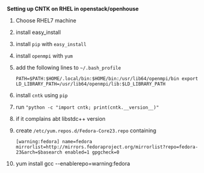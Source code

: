 **Setting up CNTK on RHEL in openstack/openhouse**

 1. Choose RHEL7 machine
 
 2. install easy_install
 3. install `pip` with `easy_install`

 4. install `openmpi` with `yum`
 5. add the following lines to `~/.bash_profile`
 

    `PATH=$PATH:$HOME/.local/bin:$HOME/bin:/usr/lib64/openmpi/bin
    export LD_LIBRARY_PATH=/usr/lib64/openmpi/lib:$LD_LIBRARY_PATH`

 6. install `cntk` using `pip`
 7. run `"python -c "import cntk; print(cntk.__version__)"`
 
 8. if it complains abt libstdc++ version
 9. create `/etc/yum.repos.d/Fedora-Core23.repo` containing

    `[warning:fedora]
        name=fedora
        mirrorlist=http://mirrors.fedoraproject.org/mirrorlist?repo=fedora-23&arch=$basearch
        enabled=1
        gpgcheck=0`

 
 10. yum install gcc --enablerepo=warning:fedora 
